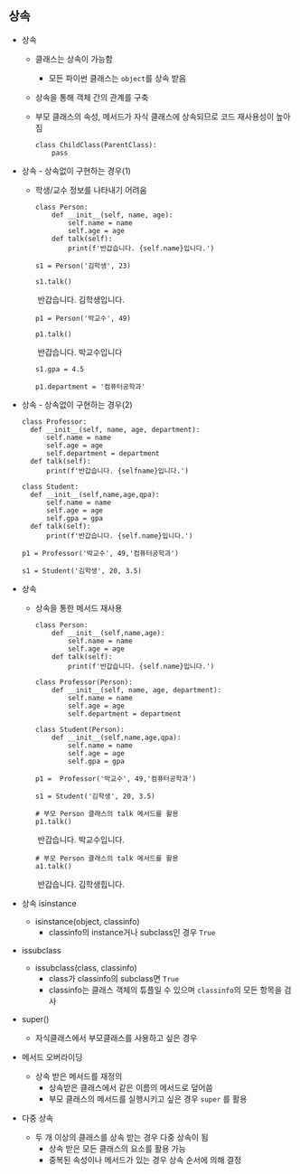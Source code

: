 ## 상속

* 상속

  * 클래스는 상속이 가능함

    * 모든 파이썬 클래스는 `object`를 상속 받음

  * 상속을 통해 객체 간의 관계를 구축

  * 부모 클래스의 속성, 메서드가 자식 클래스에 상속되므로 코드 재사용성이 높아짐

    ```
    class ChildClass(ParentClass):
    	pass
    ```

* 상속 - 상속없이 구현하는 경우(1)

  * 학생/교수 정보를 나타내기 어려움

    ```
    class Person:
    	def __init__(self, name, age):
    		self.name = name
    		self.age = age
    	def talk(self):
    		print(f'반갑습니다. {self.name}입니다.')
    ```

    ```
    s1 = Person('김학생', 23)
    ```

    ```
    s1.talk()
    ```

    ​	반갑습니다. 김학생입니다.

    ```
    p1 = Person('박교수', 49)
    ```

    ```
    p1.talk()
    ```

    ​	반갑습니다. 박교수입니다

    ```
    s1.gpa = 4.5
    ```

    ```
    p1.department = '컴퓨터공학과'
    ```

* 상속 - 상속없이 구현하는 경우(2)

  ```
  class Professor:
  	def __init__(self, name, age, department):
  		self.name = name
  		self.age = age
  		self.department = department
  	def talk(self):
  		print(f'반갑습니다. {selfname}입니다.')
  ```

  ```
  class Student:
  	def __init__(self,name,age,qpa):
  		self.name = name
  		self.age = age
  		self.gpa = gpa
  	def talk(self):
  		print(f'반갑습니다. {self.name}입니다.')
  ```

  ```
  p1 = Professor('박교수', 49,'컴퓨터공학과')
  ```

  ```
  s1 = Student('김학생', 20, 3.5)
  ```

* 상속

  * 상속을 통한 메서드 재사용

    ```
    class Person:
    	def __init__(self,name,age):
    		self.name = name
    		self.age = age
    	def talk(self):
    		print(f'반갑습니다. {self.name}입니다.')
    		
    class Professor(Person):
    	def __init__(self, name, age, department):
    		self.name = name
    		self.age = age
    		self.department = department
    		
    class Student(Person):
    	def __init__(self,name,age,qpa):
    		self.name = name
    		self.age = age
    		self.gpa = gpa
    ```

    ```
    p1 =  Professor('박교수', 49,'컴퓨터공학과')
    ```

    ```
    s1 = Student('김학생', 20, 3.5)
    ```

    ```
    # 부모 Person 클래스의 talk 메서드를 활용
    p1.talk()
    ```

    ​	반갑습니다. 박교수입니다.

    ```
    # 부모 Person 클래스의 talk 메서드를 활용
    a1.talk()
    ```

    ​	반갑습니다. 김학생힙니다.

* 상속 isinstance

  * isinstance(object, classinfo)
    * classinfo의 instance거나 subclass인 경우 `True`

* issubclass

  * issubclass(class, classinfo)
    * class가 classinfo의 subclass면 `True`
    * classinfo는 클래스 객체의 튜플일 수 있으며 `classinfo`의 모든 항목을 검사

* super()

  * 자식클래스에서 부모클래스를 사용하고 싶은 경우

* 메서드 오버라이딩

  * 상속 받은 메서드를 재정의
    * 상속받은 클래스에서 같은 이름의 메서드로 덮어씀
    * 부모 클래스의 메서드를 실행시키고 싶은 경우 `super` 를 활용

* 다중 상속
  * 두 개 이상의 클래스를 상속 받는 경우 다중 상속이 됨
    * 상속 받은 모든 클래스의 요소를 활용 가능
    * 중복된 속성이나 메서드가 있는 경우 상속 순서에 의해 결정